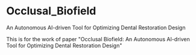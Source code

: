 # Occlusal_Biofield
An Autonomous AI-driven Tool for Optimizing Dental Restoration Design

This is for the work of paper "Occlusal Biofield: An Autonomous AI-driven Tool for Optimizing Dental Restoration Design"
